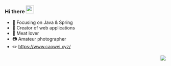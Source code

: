 ### Hi there <img src="https://codingnbb.com/images/wavehand.gif" width="25px">

<!--
**piggy925/piggy925** is a ✨ _special_ ✨ repository because its `README.md` (this file) appears on your GitHub profile.

Here are some ideas to get you started:

- 🔭 Full
- 🌱 I’m currently learning ...
- 👯 I’m looking to collaborate on ...
- 🤔 I’m looking for help with ...
- 💬 Ask me about ...
- 📫 How to reach me: ...
- 😄 Pronouns: ...
- ⚡ Fun fact: ...
-->

- :orange_book: Focusing on Java & Spring
- :hammer: Creator of web applications
- :meat_on_bone: Meat lover
- :camera: Amateur photographer
- :pencil2: https://www.caowei.xyz/

<img align="right" src="https://github-readme-stats.vercel.app/api?username=piggy925&layout=compact&show_icons=true&icon_color=CE1D2D&text_color=718096&bg_color=00000000&hide_title=true&hide=contribs,issues" />
